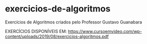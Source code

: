 # exercicios-de-algoritmos
Exercícios de Algoritmos criados pelo Professor Gustavo Guanabara

EXERCÍCIOS DISPONÍVEIS EM:
https://www.cursoemvideo.com/wp-content/uploads/2019/08/exercicios-algoritmos.pdf
